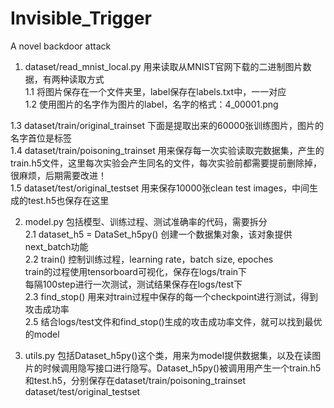 # Invisible_Trigger
A novel backdoor attack

1. dataset/read_mnist_local.py  用来读取从MNIST官网下载的二进制图片数据，有两种读取方式  
1.1 将图片保存在一个文件夹里，label保存在labels.txt中，一一对应  
1.2 使用图片的名字作为图片的label，名字的格式：4_00001.png  

1.3 dataset/train/original_trainset   下面是提取出来的60000张训练图片，图片的名字首位是标签  
1.4 dataset/train/poisoning_trainset   用来保存每一次实验读取完数据集，产生的train.h5文件，这里每次实验会产生同名的文件，每次实验前都需要提前删除掉，很麻烦，后期需要改进！  
1.5 dataset/test/original_testset 用来保存10000张clean test images，中间生成的test.h5也保存在这里  


2. model.py 包括模型、训练过程、测试准确率的代码，需要拆分  
2.1 dataset_h5 = DataSet_h5py() 创建一个数据集对象，该对象提供next_batch功能  
2.2 train() 控制训练过程，learning rate，batch size, epoches  
    train的过程使用tensorboard可视化，保存在logs/train下  
    每隔100step进行一次测试，测试结果保存在logs/test下  
2.3 find_stop() 用来对train过程中保存的每一个checkpoint进行测试，得到攻击成功率  
2.5 结合logs/test文件和find_stop()生成的攻击成功率文件，就可以找到最优的model  


3. utils.py 包括Dataset_h5py()这个类，用来为model提供数据集，以及在读图片的时候调用隐写接口进行隐写。Dataset_h5py()被调用用产生一个train.h5和test.h5，分别保存在dataset/train/poisoning_trainset     dataset/test/original_testset  

